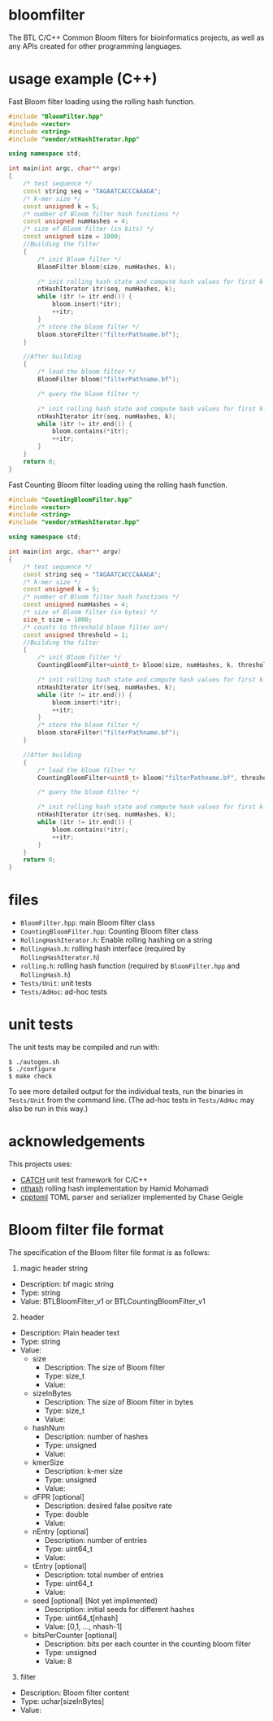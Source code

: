 # bloomfilter

The BTL C/C++ Common Bloom filters for bioinformatics projects, as well as any APIs created for other programming languages.

# usage example (C++)

Fast Bloom filter loading using the rolling hash function.

```C++
#include "BloomFilter.hpp"
#include <vector>
#include <string>
#include "vendor/ntHashIterator.hpp"

using namespace std;

int main(int argc, char** argv)
{
    /* test sequence */
    const string seq = "TAGAATCACCCAAAGA";
    /* k-mer size */
    const unsigned k = 5;
    /* number of Bloom filter hash functions */
    const unsigned numHashes = 4;
    /* size of Bloom filter (in bits) */
    const unsigned size = 1000;
	//Building the filter
	{
		/* init Bloom filter */
		BloomFilter bloom(size, numHashes, k);

		/* init rolling hash state and compute hash values for first k-mer */
		ntHashIterator itr(seq, numHashes, k);
		while (itr != itr.end()) {
			bloom.insert(*itr);
			++itr;
		}
		/* store the bloom filter */
		bloom.storeFilter("filterPathname.bf");
	}

	//After building
	{
		/* load the bloom filter */
		BloomFilter bloom("filterPathname.bf");

		/* query the bloom filter */

		/* init rolling hash state and compute hash values for first k-mer */
		ntHashIterator itr(seq, numHashes, k);
		while (itr != itr.end()) {
			bloom.contains(*itr);
			++itr;
		}
	}
	return 0;
}
```

Fast Counting Bloom filter loading using the rolling hash function.


```C++
#include "CountingBloomFilter.hpp"
#include <vector>
#include <string>
#include "vendor/ntHashIterator.hpp"

using namespace std;

int main(int argc, char** argv)
{
    /* test sequence */
    const string seq = "TAGAATCACCCAAAGA";
    /* k-mer size */
    const unsigned k = 5;
    /* number of Bloom filter hash functions */
    const unsigned numHashes = 4;
    /* size of Bloom filter (in bytes) */
    size_t size = 1000;
    /* counts to threshold bloom filter on*/
    const unsigned threshold = 1;
	//Building the filter
	{
		/* init Bloom filter */
		CountingBloomFilter<uint8_t> bloom(size, numHashes, k, threshold);

		/* init rolling hash state and compute hash values for first k-mer */
		ntHashIterator itr(seq, numHashes, k);
		while (itr != itr.end()) {
			bloom.insert(*itr);
			++itr;
		}
		/* store the bloom filter */
		bloom.storeFilter("filterPathname.bf");
	}

	//After building
	{
		/* load the bloom filter */
		CountingBloomFilter<uint8_t> bloom("filterPathname.bf", threshold);

		/* query the bloom filter */

		/* init rolling hash state and compute hash values for first k-mer */
		ntHashIterator itr(seq, numHashes, k);
		while (itr != itr.end()) {
			bloom.contains(*itr);
			++itr;
		}
	}
	return 0;
}
```

# files

* `BloomFilter.hpp`: main Bloom filter class
* `CountingBloomFilter.hpp`: Counting Bloom filter class
* `RollingHashIterator.h`: Enable rolling hashing on a string
* `RollingHash.h`: rolling hash interface (required by `RollingHashIterator.h`)
* `rolling.h`: rolling hash function (required by `BloomFilter.hpp` and `RollingHash.h`)
* `Tests/Unit`: unit tests
* `Tests/AdHoc`: ad-hoc tests

# unit tests

The unit tests may be compiled and run with:

	$ ./autogen.sh
	$ ./configure
	$ make check

To see more detailed output for the individual tests, run the binaries in `Tests/Unit` from the command line. (The ad-hoc tests in `Tests/AdHoc` may also be run in this way.)

# acknowledgements

This projects uses:
* [CATCH](https://github.com/philsquared/Catch) unit test framework for C/C++
* [nthash](https://github.com/bcgsc/ntHash) rolling hash implementation by Hamid Mohamadi
* [cpptoml](https://github.com/skystrife/cpptoml) TOML parser and serializer implemented by Chase Geigle

# Bloom filter file format

The specification of the Bloom filter file format is as follows:

1. magic header string
  * Description: bf magic string
  * Type: string
  * Value: BTLBloomFilter_v1 or BTLCountingBloomFilter_v1
2. header
  * Description: Plain header text
  * Type: string
  * Value:
    * size
      * Description: The size of Bloom filter
      * Type: size_t
      * Value:
    * sizeInBytes
      * Description: The size of Bloom filter in bytes
      * Type: size_t
      * Value:
    * hashNum
      * Description: number of hashes
      * Type: unsigned
      * Value:
    * kmerSize
      * Description: k-mer size
      * Type: unsigned
      * Value:
    * dFPR [optional]
      * Description: desired false positve rate
      * Type: double
      * Value:
    * nEntry [optional]
      * Description: number of entries
      * Type: uint64_t
      * Value:
    * tEntry [optional]
      * Description: total number of entries
      * Type: uint64_t
      * Value:
    * seed [optional] \(Not yet implimented\)
      * Description: initial seeds for different hashes
      * Type: uint64_t[nhash]
      * Value: [0,1, ..., nhash-1]
    * bitsPerCounter [optional]
      * Description: bits per each counter in the counting bloom filter
      * Type: unsigned
      * Value: 8
3. filter
  * Description: Bloom filter content
  * Type: uchar[sizeInBytes]
  * Value:
